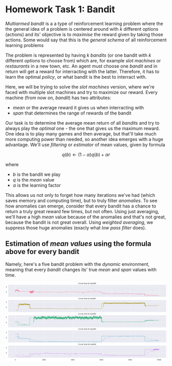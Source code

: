 # Homework Task 1: Bandit 

*Multiarmed bandit* is a a type of reinforcement learning problem where
the the general idea of a problem is centered around with $k$ different options (actions) and its' objective 
is to *maximise* the reward given by taking those actions. Some 
would say that this is the *general schema* of all reinforcement learning problems

The problem is represented by having $k$ *bandits* (or one bandit
with $k$ different *options* to choose from) which are, for example
*slot machines* or *restaurants* in a new town, etc. An agent
must choose one *bandit* and in return will get a reward
for interracting with the latter. Therefore, it has to learn
the optimal *policy*, or what bandit is the best to 
interract with.

Here, we will be trying to solve the *slot machines* version, where
we're faced with multiple slot machines and try to maximize our reward.
Every machine (from now on, *bandit*) has two attributes:

- *mean* or the average reward it gives us when interracting with
- *span* that determines the range of rewards of the bandit

Our task is to determine the average mean return of all *bandits* and
try to always play the *optimal* one - the one that gives us
the maximum reward. One idea is to play many games and then average, but
that'll take much more computing power than needed, so another idea emerges with a huge advantage.
We'll use *filtering* or *estimator* of mean values, given by formula

<div align=center>

$q(b) \leftarrow (1 - \alpha)q(b) + \alpha r$

</div>

where

- $b$ is the bandit we play
- $q$ is the *mean* value
- $\alpha$ is the learning factor

This allows us not only to forget how many iterations we've had (which saves memory and computing time), but to
truly filter *anomalies*. To see how anomalies can emerge, consider that every bandit has a chance to return
a truly great reward few times, but not often. Using just averaging, we'll have a high *mean* value because
of the anomalies and that's not great, because the bandit is not great overall. Using *weighted averaging*,
we suppress those huge anomalies (exacly what *low pass filter* does).

## Estimation of *mean values* using the formula above for every bandit

Namely, here's a five bandit problem with the *dynamic* environment, meaning that every *bandit*
changes its' true *mean* and *span* values with time.

![](./images/bandit.png)

